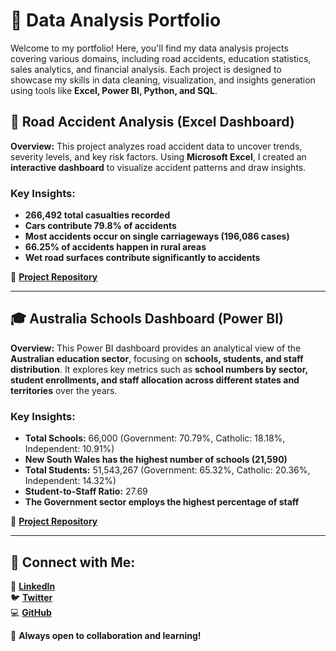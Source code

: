 # 📂 Data Analysis Portfolio  
Welcome to my portfolio! Here, you'll find my data analysis projects covering various domains, including road accidents, education statistics, sales analytics, and financial analysis. Each project is designed to showcase my skills in data cleaning, visualization, and insights generation using tools like **Excel, Power BI, Python, and SQL**.  

## 🚦 Road Accident Analysis (Excel Dashboard)  
**Overview:** This project analyzes road accident data to uncover trends, severity levels, and key risk factors. Using **Microsoft Excel**, I created an **interactive dashboard** to visualize accident patterns and draw insights.  

### **Key Insights:**  
- **266,492 total casualties recorded**  
- **Cars contribute 79.8% of accidents**  
- **Most accidents occur on single carriageways (196,086 cases)**  
- **66.25% of accidents happen in rural areas**  
- **Wet road surfaces contribute significantly to accidents**  

🔗 **[Project Repository](https://github.com/LyticOnaope/Onaope_Repository/tree/main/Road_Accident_Analysis)**  

---

## 🎓 Australia Schools Dashboard (Power BI)  
**Overview:** This Power BI dashboard provides an analytical view of the **Australian education sector**, focusing on **schools, students, and staff distribution**. It explores key metrics such as **school numbers by sector, student enrollments, and staff allocation across different states and territories** over the years.  

### **Key Insights:**  
- **Total Schools:** 66,000 (Government: 70.79%, Catholic: 18.18%, Independent: 10.91%)  
- **New South Wales has the highest number of schools (21,590)**  
- **Total Students:** 51,543,267 (Government: 65.32%, Catholic: 20.36%, Independent: 14.32%)  
- **Student-to-Staff Ratio:** 27.69  
- **The Government sector employs the highest percentage of staff**  

🔗 **[Project Repository](https://github.com/LyticOnaope/Onaope_Repository/tree/main/Australia_Schools_Dashboard)**  

---

## 📢 Connect with Me:  
📍 **[LinkedIn](https://www.linkedin.com/in/onaopemipo-olugbemiro-1b377828b/)**  
🐦 **[Twitter](https://x.com/myboionaope)**  
💻 **[GitHub](https://github.com/LyticOnaope)**  

🚀 **Always open to collaboration and learning!**  